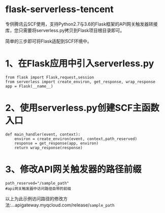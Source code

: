# flask-serverless-tencent
专供腾讯云SCF使用，支持Python2.7与3.6的Flask框架的API网关触发器转接库，您只需要将serverless.py拷贝到Flask项目根目录即可。

简单的三步即可将Flask适配到SCF环境中。

# 1、在Flask应用中引入serverless.py 
```
from flask import Flask,request,session
from serverless import create_environ, get_response, wrap_response
app = Flask(__name__)
```

# 2、使用serverless.py创建SCF主函数入口
```
def main_handler(event, context):
    environ = create_environ(event, context,path_reserved)
    response = get_response(app, environ)
    return wrap_response(response)
```

# 3、修改API网关触发器的路径前缀

```
path_reserved="/sample_path"
#api网关触发器中访问路径自带的前缀
```

以上为此示例访问路径的修改方法:...apigateway.myqcloud.com/release/`sample_path`
